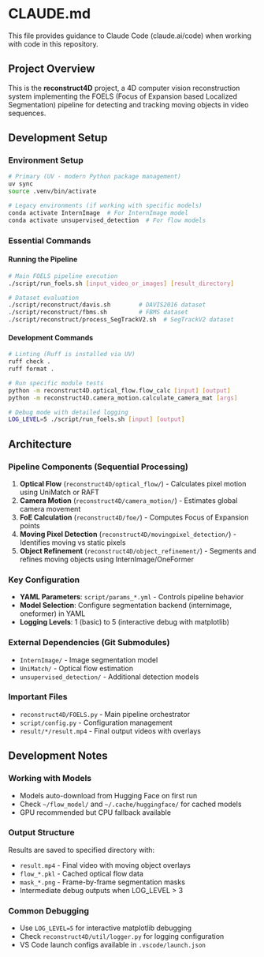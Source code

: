 # CLAUDE.md

This file provides guidance to Claude Code (claude.ai/code) when working with code in this repository.

## Project Overview

This is the **reconstruct4D** project, a 4D computer vision reconstruction system implementing the FOELS (Focus of Expansion based Localized Segmentation) pipeline for detecting and tracking moving objects in video sequences.

## Development Setup

### Environment Setup
```bash
# Primary (UV - modern Python package management)
uv sync
source .venv/bin/activate

# Legacy environments (if working with specific models)
conda activate InternImage  # For InternImage model
conda activate unsupervised_detection  # For flow models
```

### Essential Commands

#### Running the Pipeline
```bash
# Main FOELS pipeline execution
./script/run_foels.sh [input_video_or_images] [result_directory]

# Dataset evaluation
./script/reconstruct/davis.sh        # DAVIS2016 dataset
./script/reconstruct/fbms.sh         # FBMS dataset
./script/reconstruct/process_SegTrackV2.sh  # SegTrackV2 dataset
```

#### Development Commands
```bash
# Linting (Ruff is installed via UV)
ruff check .
ruff format .

# Run specific module tests
python -m reconstruct4D.optical_flow.flow_calc [input] [output]
python -m reconstruct4D.camera_motion.calculate_camera_mat [args]

# Debug mode with detailed logging
LOG_LEVEL=5 ./script/run_foels.sh [input] [output]
```

## Architecture

### Pipeline Components (Sequential Processing)
1. **Optical Flow** (`reconstruct4D/optical_flow/`) - Calculates pixel motion using UniMatch or RAFT
2. **Camera Motion** (`reconstruct4D/camera_motion/`) - Estimates global camera movement
3. **FoE Calculation** (`reconstruct4D/foe/`) - Computes Focus of Expansion points
4. **Moving Pixel Detection** (`reconstruct4D/movingpixel_detection/`) - Identifies moving vs static pixels
5. **Object Refinement** (`reconstruct4D/object_refinement/`) - Segments and refines moving objects using InternImage/OneFormer

### Key Configuration
- **YAML Parameters**: `script/params_*.yml` - Controls pipeline behavior
- **Model Selection**: Configure segmentation backend (internimage, oneformer) in YAML
- **Logging Levels**: 1 (basic) to 5 (interactive debug with matplotlib)

### External Dependencies (Git Submodules)
- `InternImage/` - Image segmentation model
- `UniMatch/` - Optical flow estimation
- `unsupervised_detection/` - Additional detection models

### Important Files
- `reconstruct4D/FOELS.py` - Main pipeline orchestrator
- `script/config.py` - Configuration management
- `result/*/result.mp4` - Final output videos with overlays

## Development Notes

### Working with Models
- Models auto-download from Hugging Face on first run
- Check `~/flow_model/` and `~/.cache/huggingface/` for cached models
- GPU recommended but CPU fallback available

### Output Structure
Results are saved to specified directory with:
- `result.mp4` - Final video with moving object overlays
- `flow_*.pkl` - Cached optical flow data
- `mask_*.png` - Frame-by-frame segmentation masks
- Intermediate debug outputs when LOG_LEVEL > 3

### Common Debugging
- Use `LOG_LEVEL=5` for interactive matplotlib debugging
- Check `reconstruct4D/util/logger.py` for logging configuration
- VS Code launch configs available in `.vscode/launch.json`